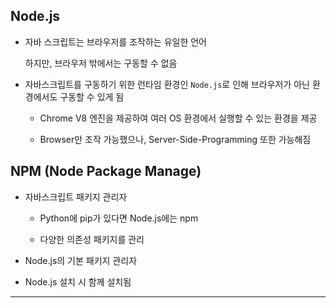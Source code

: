 ## Node.js

- 자바 스크립트는 브라우저를 조작하는 유일한 언어

  하지만, 브라우저 밖에서는 구동할 수 없음

- 자바스크립트를 구동하기 위한 런타임 환경인 `Node.js`로 인해 브라우저가 아닌 환경에서도 구동할 수 있게 됨

  - Chrome V8 엔진을 제공하여 여러 OS 환경에서 실행할 수 있는 환경을 제공

  - Browser만 조작 가능했으나, Server-Side-Programming 또한 가능해짐

## NPM (Node Package Manage)

- 자바스크립트 패키지 관리자

  - Python에 pip가 있다면 Node.js에는 npm

  - 다양한 의존성 패키지를 관리

- Node.js의 기본 패키지 관리자

- Node.js 설치 시 함께 설치됨

---


